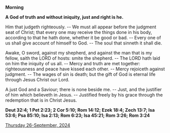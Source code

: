 **Morning**

**A God of truth and without iniquity, just and right is he.**
 
Him that judgeth righteously. -- We must all appear before the judgment seat of Christ; that every one may receive the things done in his body, according to that he hath done, whether it be good or bad. -- Every one of us shall give account of himself to God. -- The soul that sinneth it shall die.
 
Awake, O sword, against my shepherd, and against the man that is my fellow, saith the LORD of hosts: smite the shepherd. -- The LORD hath laid on him the iniquity of us all. -- Mercy and truth are met together: righteousness and peace have kissed each other. -- Mercy rejoiceth against judgment. -- The wages of sin is death; but the gift of God is eternal life through Jesus Christ our Lord.
 
A just God and a Saviour; there is none beside me. -- Just, and the justifier of him which believeth in Jesus. -- Justified freely by his grace through the redemption that is in Christ Jesus.  

**Deut 32:4; 1 Pet 2:23; 2 Cor 5:10; Rom 14:12; Ezek 18:4; Zech 13:7; Isa 53:6; Psa 85:10; Isa 2:13; Rom 6:23; Isa 45:21; Rom 3:26; Rom 3:24**

[Thursday 26-September, 2024](https://t.me/daily_light)

